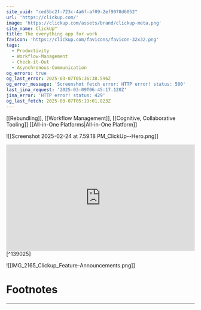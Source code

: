 ```yaml
---
site_uuid: "ced5bc2f-723c-4a6f-af09-2ef9078d6052"
url: 'https://clickup.com/'
image: 'https://clickup.com/assets/brand/clickup-meta.png'
site_name: ClickUp™
title: The everything app for work
favicon: 'https://clickup.com/favicons/favicon-32x32.png'
tags:
  - Productivity
  - Workflow-Management
  - Check-it-Out
  - Asynchronous-Communication
og_errors: true
og_last_error: 2025-03-07T05:36:38.596Z
og_error_message: 'Screenshot fetch error: HTTP error! status: 500'
last_jina_request: '2025-03-09T06:45:17.120Z'
jina_error: 'HTTP error! status: 429'
og_last_fetch: 2025-03-07T05:19:01.823Z
---
```

[[Rebundling]], [[Workflow Management]], [[Cognitive, Collaborative Tooling]]
[[All-in-One Platforms|All-in-One Platform]]

![[Screenshot 2025-02-24 at 7.59.18 PM_ClickUp--Hero.png]]

<iframe 
style="aspect-ratio:16/9;width:100%;height:auto" 
src="https://www.youtube.com/embed/rO4j3dtqeDg?si=4hJCBYeG7r8StRI4" 
title="YouTube video player" 
frameborder="0" 
allow="accelerometer; autoplay; clipboard-write; encrypted-media; gyroscope; picture-in-picture; web-share" 
referrerpolicy="strict-origin-when-cross-origin" 
allowfullscreen
></iframe> [^139025]


![[IMG_2165_Clickup_Feature-Announcements.png]]



# Footnotes
***

[^139025]: 2025, Mar 04. "[ClickUp Review: AI Powered Project Management Tool](https://youtu.be/rO4j3dtqeDg?si=4hJCBYeG7r8StRI4)," [[Tool Finder]]

